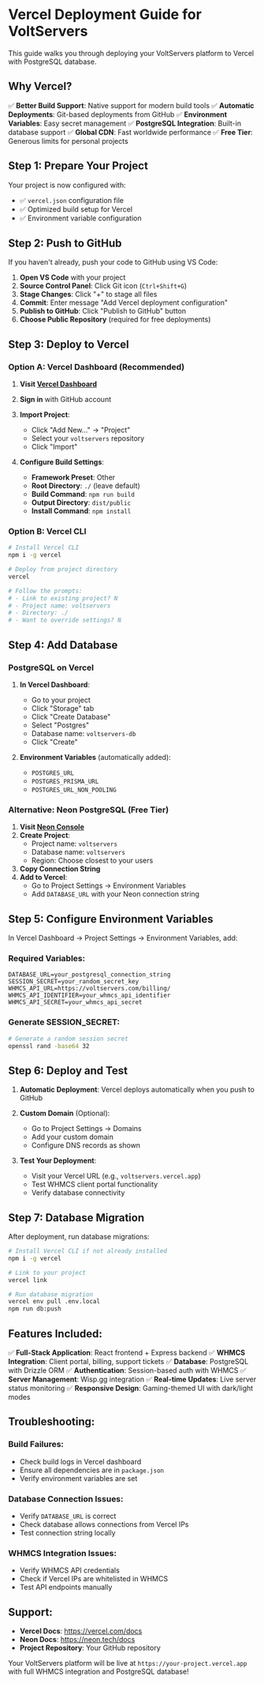 # Vercel Deployment Guide for VoltServers

This guide walks you through deploying your VoltServers platform to Vercel with PostgreSQL database.

## Why Vercel?

✅ **Better Build Support**: Native support for modern build tools
✅ **Automatic Deployments**: Git-based deployments from GitHub
✅ **Environment Variables**: Easy secret management
✅ **PostgreSQL Integration**: Built-in database support
✅ **Global CDN**: Fast worldwide performance
✅ **Free Tier**: Generous limits for personal projects

## Step 1: Prepare Your Project

Your project is now configured with:
- ✅ `vercel.json` configuration file
- ✅ Optimized build setup for Vercel
- ✅ Environment variable configuration

## Step 2: Push to GitHub

If you haven't already, push your code to GitHub using VS Code:

1. **Open VS Code** with your project
2. **Source Control Panel**: Click Git icon (`Ctrl+Shift+G`)
3. **Stage Changes**: Click "+" to stage all files
4. **Commit**: Enter message "Add Vercel deployment configuration"
5. **Publish to GitHub**: Click "Publish to GitHub" button
6. **Choose Public Repository** (required for free deployments)

## Step 3: Deploy to Vercel

### Option A: Vercel Dashboard (Recommended)

1. **Visit [Vercel Dashboard](https://vercel.com/dashboard)**
2. **Sign in** with GitHub account
3. **Import Project**:
   - Click "Add New..." → "Project"
   - Select your `voltservers` repository
   - Click "Import"

4. **Configure Build Settings**:
   - **Framework Preset**: Other
   - **Root Directory**: `./` (leave default)
   - **Build Command**: `npm run build`
   - **Output Directory**: `dist/public`
   - **Install Command**: `npm install`

### Option B: Vercel CLI

```bash
# Install Vercel CLI
npm i -g vercel

# Deploy from project directory
vercel

# Follow the prompts:
# - Link to existing project? N
# - Project name: voltservers
# - Directory: ./
# - Want to override settings? N
```

## Step 4: Add Database

### PostgreSQL on Vercel

1. **In Vercel Dashboard**:
   - Go to your project
   - Click "Storage" tab
   - Click "Create Database"
   - Select "Postgres"
   - Database name: `voltservers-db`
   - Click "Create"

2. **Environment Variables** (automatically added):
   - `POSTGRES_URL`
   - `POSTGRES_PRISMA_URL` 
   - `POSTGRES_URL_NON_POOLING`

### Alternative: Neon PostgreSQL (Free Tier)

1. **Visit [Neon Console](https://console.neon.tech)**
2. **Create Project**: 
   - Project name: `voltservers`
   - Database name: `voltservers`
   - Region: Choose closest to your users
3. **Copy Connection String**
4. **Add to Vercel**:
   - Go to Project Settings → Environment Variables
   - Add `DATABASE_URL` with your Neon connection string

## Step 5: Configure Environment Variables

In Vercel Dashboard → Project Settings → Environment Variables, add:

### Required Variables:
```
DATABASE_URL=your_postgresql_connection_string
SESSION_SECRET=your_random_secret_key
WHMCS_API_URL=https://voltservers.com/billing/
WHMCS_API_IDENTIFIER=your_whmcs_api_identifier
WHMCS_API_SECRET=your_whmcs_api_secret
```

### Generate SESSION_SECRET:
```bash
# Generate a random session secret
openssl rand -base64 32
```

## Step 6: Deploy and Test

1. **Automatic Deployment**: Vercel deploys automatically when you push to GitHub
2. **Custom Domain** (Optional): 
   - Go to Project Settings → Domains
   - Add your custom domain
   - Configure DNS records as shown

3. **Test Your Deployment**:
   - Visit your Vercel URL (e.g., `voltservers.vercel.app`)
   - Test WHMCS client portal functionality
   - Verify database connectivity

## Step 7: Database Migration

After deployment, run database migrations:

```bash
# Install Vercel CLI if not already installed
npm i -g vercel

# Link to your project
vercel link

# Run database migration
vercel env pull .env.local
npm run db:push
```

## Features Included:

✅ **Full-Stack Application**: React frontend + Express backend
✅ **WHMCS Integration**: Client portal, billing, support tickets
✅ **Database**: PostgreSQL with Drizzle ORM
✅ **Authentication**: Session-based auth with WHMCS
✅ **Server Management**: Wisp.gg integration
✅ **Real-time Updates**: Live server status monitoring
✅ **Responsive Design**: Gaming-themed UI with dark/light modes

## Troubleshooting:

### Build Failures:
- Check build logs in Vercel dashboard
- Ensure all dependencies are in `package.json`
- Verify environment variables are set

### Database Connection Issues:
- Verify `DATABASE_URL` is correct
- Check database allows connections from Vercel IPs
- Test connection string locally

### WHMCS Integration Issues:
- Verify WHMCS API credentials
- Check if Vercel IPs are whitelisted in WHMCS
- Test API endpoints manually

## Support:

- **Vercel Docs**: https://vercel.com/docs
- **Neon Docs**: https://neon.tech/docs
- **Project Repository**: Your GitHub repository

Your VoltServers platform will be live at `https://your-project.vercel.app` with full WHMCS integration and PostgreSQL database!